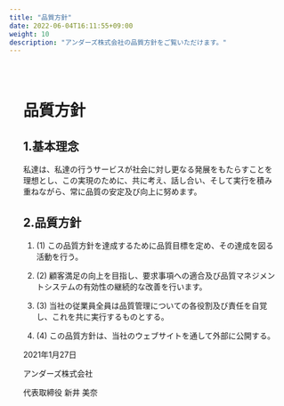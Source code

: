 ```yaml
---
title: "品質方針"
date: 2022-06-04T16:11:55+09:00
weight: 10
description: "アンダーズ株式会社の品質方針をご覧いただけます。"
---
```

<div amp-fx="fade-in" data-duration="500ms" class='container' style="padding: 25px">
<h1 class="inline">品質方針</h1>

<div class="mt-16 mb-8">
<h2>1.基本理念</h2>

私達は、私達の行うサービスが社会に対し更なる発展をもたらすことを理想とし、この実現のために、共に考え、話し合い、そして実行を積み重ねながら、常に品質の安定及び向上に努めます。
</div>

<div class="mt-8 mb-32">
<h2>2.品質方針</h2>

1. (1) この品質方針を達成するために品質目標を定め、その達成を図る活動を行う。

2. (2) 顧客満足の向上を目指し、要求事項への適合及び品質マネジメントシステムの有効性の継続的な改善を行います。

3. (3) 当社の従業員全員は品質管理についての各役割及び責任を自覚し、これを共に実行するものとする。

4. (4) この品質方針は、当社のウェブサイトを通して外部に公開する。
</div>

<div class="text-right">

2021年1月27日

アンダーズ株式会社

代表取締役 新井 美奈
</div>
</div>